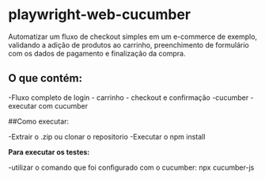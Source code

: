# playwright-web-cucumber
 Automatizar um fluxo de checkout simples em um e-commerce de exemplo,  validando a adição de produtos ao carrinho, preenchimento de formulário com os dados de  pagamento e finalização da compra.

## O que contém:

-Fluxo completo de login - carrinho - checkout e confirmação
-cucumber
-executar com cucumber

##Como executar:

-Extrair o .zip ou clonar o repositorio
-Executar o npm install

**Para executar os testes:**

-utilizar o comando que foi configurado com o cucumber: npx cucumber-js


